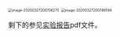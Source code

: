 <img src="/Users/apple/Desktop/杂/github/tomasulo/pic/image-20200327200706270.png" alt="image-20200327200706270" style="zoom:50%;" />

<img src="/Users/apple/Desktop/杂/github/tomasulo/pic/image-20200327200746594.png" alt="image-20200327200746594" style="zoom:50%;" />

剩下的参见[实验报告](tomasulo_report.pdf)pdf文件。